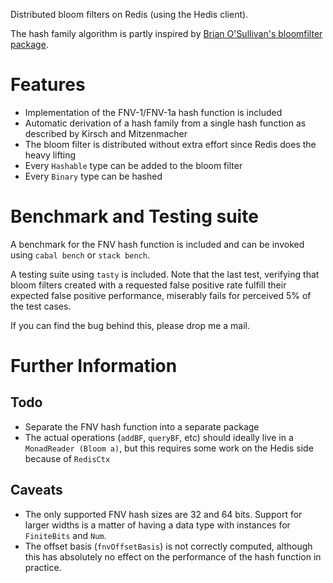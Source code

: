 Distributed bloom filters on Redis (using the Hedis client).

The hash family algorithm is partly inspired by
[Brian O'Sullivan's bloomfilter package](https://hackage.haskell.org/package/bloomfilter).

# Features

* Implementation of the FNV-1/FNV-1a hash function is included
* Automatic derivation of a hash family from a single hash function
  as described by Kirsch and Mitzenmacher
* The bloom filter is distributed without extra effort since
  Redis does the heavy lifting
* Every `Hashable` type can be added to the bloom filter
* Every `Binary` type can be hashed

# Benchmark and Testing suite

A benchmark for the FNV hash function is included and can
be invoked using `cabal bench` or `stack bench`.

A testing suite using `tasty` is included.
Note that the last test, verifying that bloom filters
created with a requested false positive rate fulfill
their expected false positive performance,
miserably fails for perceived 5% of the test cases.

If you can find the bug behind this, please drop me
a mail.

# Further Information
## Todo

* Separate the FNV hash function into a separate package
* The actual operations (`addBF`, `queryBF`, etc) should
  ideally live in a `MonadReader (Bloom a)`, but this requires
  some work on the Hedis side because of `RedisCtx`

## Caveats

* The only supported FNV hash sizes are 32 and 64 bits.
  Support for larger widths is a matter of having a
  data type with instances for `FiniteBits` and `Num`.
* The offset basis (`fnvOffsetBasis`) is not correctly
  computed, although this has absolutely no effect on
  the performance of the hash function in practice.
